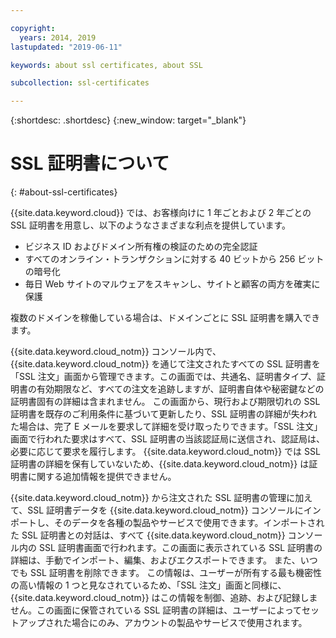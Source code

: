 ```yaml
---

copyright:
  years: 2014, 2019
lastupdated: "2019-06-11"

keywords: about ssl certificates, about SSL

subcollection: ssl-certificates

---
```


{:shortdesc: .shortdesc}
{:new_window: target="_blank"}

# SSL 証明書について
{: #about-ssl-certificates}

{{site.data.keyword.cloud}} では、お客様向けに 1 年ごとおよび 2 年ごとの SSL 証明書を用意し、以下のようなさまざまな利点を提供しています。

* ビジネス ID およびドメイン所有権の検証のための完全認証
* すべてのオンライン・トランザクションに対する 40 ビットから 256 ビットの暗号化
* 毎日 Web サイトのマルウェアをスキャンし、サイトと顧客の両方を確実に保護

複数のドメインを稼働している場合は、ドメインごとに SSL 証明書を購入できます。

{{site.data.keyword.cloud_notm}} コンソール内で、{{site.data.keyword.cloud_notm}} を通じて注文されたすべての SSL 証明書を「SSL 注文」画面から管理できます。この画面では、共通名、証明書タイプ、証明書の有効期限など、すべての注文を追跡しますが、証明書自体や秘密鍵などの証明書固有の詳細は含まれません。 この画面から、現行および期限切れの SSL 証明書を既存のご利用条件に基づいて更新したり、SSL 証明書の詳細が失われた場合は、完了 E メールを要求して詳細を受け取ったりできます。「SSL 注文」画面で行われた要求はすべて、SSL 証明書の当該認証局に送信され、認証局は、必要に応じて要求を履行します。 {{site.data.keyword.cloud_notm}} では SSL 証明書の詳細を保有していないため、{{site.data.keyword.cloud_notm}} は証明書に関する追加情報を提供できません。

{{site.data.keyword.cloud_notm}} から注文された SSL 証明書の管理に加えて、SSL 証明書データを {{site.data.keyword.cloud_notm}} コンソールにインポートし、そのデータを各種の製品やサービスで使用できます。インポートされた SSL 証明書との対話は、すべて {{site.data.keyword.cloud_notm}} コンソール内の SSL 証明書画面で行われます。この画面に表示されている SSL 証明書の詳細は、手動でインポート、編集、およびエクスポートできます。 また、いつでも SSL 証明書を削除できます。 この情報は、ユーザーが所有する最も機密性の高い情報の 1 つと見なされているため、「SSL 注文」画面と同様に、{{site.data.keyword.cloud_notm}} はこの情報を制御、追跡、および記録しません。この画面に保管されている SSL 証明書の詳細は、ユーザーによってセットアップされた場合にのみ、アカウントの製品やサービスで使用されます。

